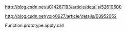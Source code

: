 http://blog.csdn.net/u014267183/article/details/52610600


http://blog.csdn.net/yolo0927/article/details/68952652

Function.prototype.apply.call